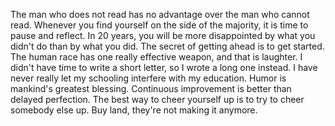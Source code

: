 The man who does not read has no advantage over the man who cannot read.
Whenever you find yourself on the side of the majority, it is time to pause and reflect.
In 20 years, you will be more disappointed by what you didn't do than by what you did.
The secret of getting ahead is to get started.
The human race has one really effective weapon, and that is laughter.
I didn't have time to write a short letter, so I wrote a long one instead.
I have never really let my schooling interfere with my education.
Humor is mankind's greatest blessing.
Continuous improvement is better than delayed perfection.
The best way to cheer yourself up is to try to cheer somebody else up.
Buy land, they're not making it anymore.
